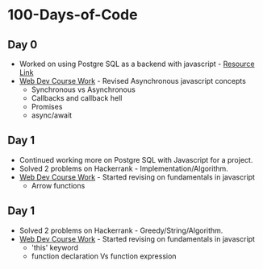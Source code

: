 # 100-Days-of-Code

## Day 0 

+ Worked on using Postgre SQL as a backend with javascript - [Resource Link](https://www.youtube.com/watch?v=ufdHsFClAk0&t=734s)
+ [Web Dev Course Work](https://github.com/barath83/Web-Dev-Course-Work/tree/master/vanilla%20javascript/asynchronous-javascript) - Revised Asynchronous javascript concepts
    * Synchronous vs Asynchronous
    * Callbacks and callback hell
    * Promises
    * async/await


## Day 1

+ Continued working more on Postgre SQL with Javascript for a project.
+ Solved 2 problems on Hackerrank - Implementation/Algorithm.
+ [Web Dev Course Work](https://github.com/barath83/Web-Dev-Course-Work/tree/master/vanilla%20javascript/fundamentals-javascript) - Started revising on fundamentals in javascript
    * Arrow functions

## Day 1

+ Solved 2 problems on Hackerrank - Greedy/String/Algorithm.
+ [Web Dev Course Work](https://github.com/barath83/Web-Dev-Course-Work/tree/master/vanilla%20javascript/fundamentals-javascript) - Started revising on fundamentals in javascript
    * 'this' keyword
    * function declaration Vs function expression
